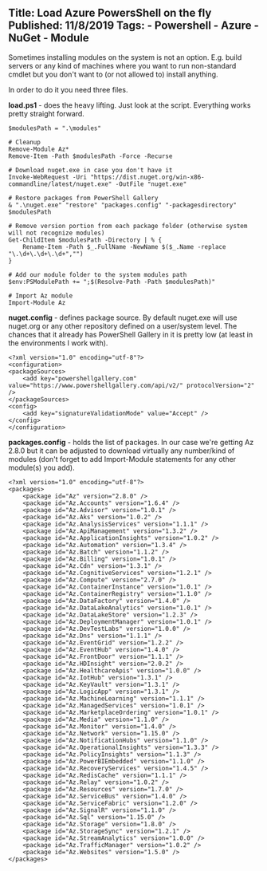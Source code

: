 Title: Load Azure PowersShell on the fly
Published: 11/8/2019
Tags:
    - Powershell
    - Azure
    - NuGet
    - Module
---

Sometimes installing modules on the system is not an option. E.g. build servers or any kind of machines where you want to run non-standard cmdlet but you don't want to (or not allowed to) install anything.

In order to do it you need three files.

**load.ps1** - does the heavy lifting. Just look at the script. Everything works pretty straight forward.

    $modulesPath = ".\modules"

    # Cleanup
    Remove-Module Az*
    Remove-Item -Path $modulesPath -Force -Recurse

    # Download nuget.exe in case you don't have it
    Invoke-WebRequest -Uri "https://dist.nuget.org/win-x86-commandline/latest/nuget.exe" -OutFile "nuget.exe"

    # Restore packages from PowerShell Gallery
    & ".\nuget.exe" "restore" "packages.config" "-packagesdirectory" $modulesPath

    # Remove version portion from each package folder (otherwise system will not recognize modules)
    Get-ChildItem $modulesPath -Directory | % { 
        Rename-Item -Path $_.FullName -NewName $($_.Name -replace "\.\d+\.\d+\.\d+","") 
    }

    # Add our module folder to the system modules path
    $env:PSModulePath += ";$(Resolve-Path -Path $modulesPath)"

    # Import Az module
    Import-Module Az


**nuget.config** - defines package source. By default nuget.exe will use nuget.org or any other repository defined on a user/system level. The chances that it already has PowerShell Gallery in it is pretty low (at least in the environments I work with).

    <?xml version="1.0" encoding="utf-8"?>
    <configuration>
    <packageSources>
        <add key="powershellgallery.com" value="https://www.powershellgallery.com/api/v2/" protocolVersion="2" />
    </packageSources>
    <config>
        <add key="signatureValidationMode" value="Accept" />
    </config>
    </configuration>

**packages.config** - holds the list of packages. In our case we're getting Az 2.8.0 but it can be adjusted to download virtually any number/kind of modules (don't forget to add Import-Module statements for any other module(s) you add).

    <?xml version="1.0" encoding="utf-8"?>
    <packages>
        <package id="Az" version="2.8.0" />
        <package id="Az.Accounts" version="1.6.4" />
        <package id="Az.Advisor" version="1.0.1" />
        <package id="Az.Aks" version="1.0.2" />
        <package id="Az.AnalysisServices" version="1.1.1" />
        <package id="Az.ApiManagement" version="1.3.2" />
        <package id="Az.ApplicationInsights" version="1.0.2" />
        <package id="Az.Automation" version="1.3.4" />
        <package id="Az.Batch" version="1.1.2" />
        <package id="Az.Billing" version="1.0.1" />
        <package id="Az.Cdn" version="1.3.1" />
        <package id="Az.CognitiveServices" version="1.2.1" />
        <package id="Az.Compute" version="2.7.0" />
        <package id="Az.ContainerInstance" version="1.0.1" />
        <package id="Az.ContainerRegistry" version="1.1.0" />
        <package id="Az.DataFactory" version="1.4.0" />
        <package id="Az.DataLakeAnalytics" version="1.0.1" />
        <package id="Az.DataLakeStore" version="1.2.3" />
        <package id="Az.DeploymentManager" version="1.0.1" />
        <package id="Az.DevTestLabs" version="1.0.0" />
        <package id="Az.Dns" version="1.1.1" />
        <package id="Az.EventGrid" version="1.2.2" />
        <package id="Az.EventHub" version="1.4.0" />
        <package id="Az.FrontDoor" version="1.1.1" />
        <package id="Az.HDInsight" version="2.0.2" />
        <package id="Az.HealthcareApis" version="1.0.0" />
        <package id="Az.IotHub" version="1.3.1" />
        <package id="Az.KeyVault" version="1.3.1" />
        <package id="Az.LogicApp" version="1.3.1" />
        <package id="Az.MachineLearning" version="1.1.1" />
        <package id="Az.ManagedServices" version="1.0.1" />
        <package id="Az.MarketplaceOrdering" version="1.0.1" />
        <package id="Az.Media" version="1.1.0" />
        <package id="Az.Monitor" version="1.4.0" />
        <package id="Az.Network" version="1.15.0" />
        <package id="Az.NotificationHubs" version="1.1.0" />
        <package id="Az.OperationalInsights" version="1.3.3" />
        <package id="Az.PolicyInsights" version="1.1.3" />
        <package id="Az.PowerBIEmbedded" version="1.1.0" />
        <package id="Az.RecoveryServices" version="1.4.5" />
        <package id="Az.RedisCache" version="1.1.1" />
        <package id="Az.Relay" version="1.0.2" />
        <package id="Az.Resources" version="1.7.0" />
        <package id="Az.ServiceBus" version="1.4.0" />
        <package id="Az.ServiceFabric" version="1.2.0" />
        <package id="Az.SignalR" version="1.1.0" />
        <package id="Az.Sql" version="1.15.0" />
        <package id="Az.Storage" version="1.8.0" />
        <package id="Az.StorageSync" version="1.2.1" />
        <package id="Az.StreamAnalytics" version="1.0.0" />
        <package id="Az.TrafficManager" version="1.0.2" />
        <package id="Az.Websites" version="1.5.0" />
    </packages>
